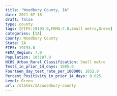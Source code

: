 ```yaml
---
title: "Woodbury County, IA"
date: 2021-07-18
draft: false
type: county
tags: [FIPS:19193.0,FEMA:7.0,Small metro,Green]
categories: [IA]
County: Woodbury County
State: IA
FIPS: 19193.0
FEMA_Region: 7.0
Population: 103107.0
NCHS_Urban_Rural_Classification: Small metro
Tests_in_prior_14_days: 1085.0
Fourteen_day_test_rate_per_100000: 1052.0
Percent_Positivity_in_prior_14_days: 0.025
Level: Green
url: /states/IA/woodbury-county
---
```



